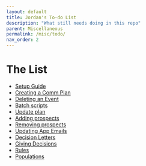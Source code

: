 ```yaml
---
layout: default
title: Jordan's To-do List
description: "What still needs doing in this repo"
parent: Miscellaneous
permalink: /misc/todo/
nav_order: 2
---
```


# The List

* [Setup Guide](/docs/comm-plans/setup)
* [Creating a Comm Plan](/comm-plans/creating/)
* [Deleting an Event](/events/delete)
* [Batch scripts](/comm-plans/scripts/batch-scripts/)
* [Update plan](/comm-plans/scripts/update-plan/)
* [Adding prospects](/prospects/add/)
* [Removing prospects](/prospects/remove/)
* [Updating App Emails](/applications/emails/)
* [Decision Letters](/applications/decision-letters/)
* [Giving Decisions](/applications/decisions/)
* [Rules]()
* [Populations]()